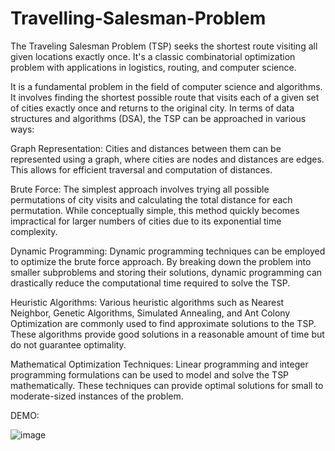 # Travelling-Salesman-Problem
The Traveling Salesman Problem (TSP) seeks the shortest route visiting all given locations exactly once. It's a classic combinatorial optimization problem with applications in logistics, routing, and computer science.

It is a fundamental problem in the field of computer science and algorithms. It involves finding the shortest possible route that visits each of a given set of cities exactly once and returns to the original city. In terms of data structures and algorithms (DSA), the TSP can be approached in various ways:

Graph Representation: 
Cities and distances between them can be represented using a graph, where cities are nodes and distances are edges. This allows for efficient traversal and computation of distances.

Brute Force:
The simplest approach involves trying all possible permutations of city visits and calculating the total distance for each permutation. While conceptually simple, this method quickly becomes impractical for larger numbers of cities due to its exponential time complexity.

Dynamic Programming:
Dynamic programming techniques can be employed to optimize the brute force approach. By breaking down the problem into smaller subproblems and storing their solutions, dynamic programming can drastically reduce the computational time required to solve the TSP.

Heuristic Algorithms: 
Various heuristic algorithms such as Nearest Neighbor, Genetic Algorithms, Simulated Annealing, and Ant Colony Optimization are commonly used to find approximate solutions to the TSP. These algorithms provide good solutions in a reasonable amount of time but do not guarantee optimality.

Mathematical Optimization Techniques:
Linear programming and integer programming formulations can be used to model and solve the TSP mathematically. These techniques can provide optimal solutions for small to moderate-sized instances of the problem.

DEMO:

![image](https://github.com/arshasuresh03/Travelling-Salesman-Problem/assets/160167081/2a5d70ce-6bea-4512-a247-613988be81ce)
